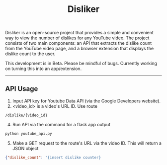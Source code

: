 <h1 align="center">Disliker</h1>
<br />


Disliker is an open-source project that provides a simple and convenient way to view the number of dislikes for any YouTube video. The project consists of two main components: an API that extracts the dislike count from the YouTube video page, and a browser extension that displays the dislike count to the user.

This development is in Beta. Please be mindful of bugs. Currently working on turning this into an app/extension. 

---

<h2>API Usage</h2>

1. Input API key for Youtube Data API (via the Google Developers website).
2. <video_id> is a video's URL ID. Use route 
```
/dislike/{video_id}
```
4. Run API via the command for a flask app output
```python
python youtube_api.py
```
5. Make a GET request to the route's URL via the video ID. This will return a JSON object 
```json
{"dislike_count": "{insert dislike counter} 
```





